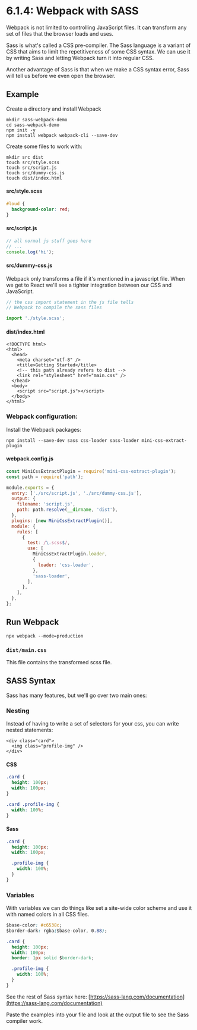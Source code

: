 # 6.1.4: Webpack with SASS

Webpack is not limited to controlling JavaScript files. It can transform any set of files that the browser loads and uses.

Sass is what's called a CSS pre-compiler. The Sass language is a variant of CSS that aims to limit the repetitiveness of some CSS syntax. We can use it by writing Sass and letting Webpack turn it into regular CSS.

Another advantage of Sass is that when we make a CSS syntax error, Sass will tell us before we even open the browser.

## Example

Create a directory and install Webpack

```text
mkdir sass-webpack-demo
cd sass-webpack-demo
npm init -y
npm install webpack webpack-cli --save-dev
```

Create some files to work with:

```text
mkdir src dist
touch src/style.scss
touch src/script.js
touch src/dummy-css.js
touch dist/index.html
```

#### src/style.scss

```css
#loud {
  background-color: red;
}
```

#### src/script.js

```javascript
// all normal js stuff goes here
// ...
console.log('hi');
```

#### src/dummy-css.js

Webpack only transforms a file if it's mentioned in a javascript file. When we get to React we'll see a tighter integration between our CSS and JavaScript.

```javascript
// the css import statement in the js file tells
// Webpack to compile the sass files

import './style.scss';
```

#### dist/index.html

```markup
<!DOCTYPE html>
<html>
  <head>
    <meta charset="utf-8" />
    <title>Getting Started</title>
    <!-- this path already refers to dist -->
    <link rel="stylesheet" href="main.css" />
  </head>
  <body>
    <script src="script.js"></script>
  </body>
</html>
```

### Webpack configuration:

Install the Webpack packages:

```text
npm install --save-dev sass css-loader sass-loader mini-css-extract-plugin
```

#### webpack.config.js

```javascript
const MiniCssExtractPlugin = require('mini-css-extract-plugin');
const path = require('path');

module.exports = {
  entry: ['./src/script.js', './src/dummy-css.js'],
  output: {
    filename: 'script.js',
    path: path.resolve(__dirname, 'dist'),
  },
  plugins: [new MiniCssExtractPlugin()],
  module: {
    rules: [
      {
        test: /\.scss$/,
        use: [
          MiniCssExtractPlugin.loader,
          {
            loader: 'css-loader',
          },
          'sass-loader',
        ],
      },
    ],
  },
};
```

## Run Webpack

```text
npx webpack --mode=production
```

### `dist/main.css`

This file contains the transformed scss file.

## SASS Syntax

Sass has many features, but we'll go over two main ones:

### Nesting

Instead of having to write a set of selectors for your css, you can write nested statements:

```markup
<div class="card">
  <img class="profile-img" />
</div>
```

#### CSS

```css
.card {
  height: 100px;
  width: 100px;
}

.card .profile-img {
  width: 100%;
}
```

#### Sass

```css
.card {
  height: 100px;
  width: 100px;

  .profile-img {
    width: 100%;
  }
}
```

### Variables

With variables we can do things like set a site-wide color scheme and use it with named colors in all CSS files.

```css
$base-color: #c6538c;
$border-dark: rgba($base-color, 0.88);

.card {
  height: 100px;
  width: 100px;
  border: 1px solid $border-dark;

  .profile-img {
    width: 100%;
  }
}
```

See the rest of Sass syntax here: [https://sass-lang.com/documentation](https://sass-lang.com/documentation)

Paste the examples into your file and look at the output file to see the Sass compiler work.


